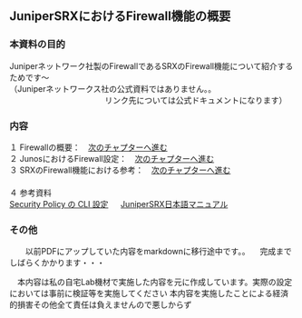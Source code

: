 ## JuniperSRXにおけるFirewall機能の概要

### 本資料の目的
Juniperネットワーク社製のFirewallであるSRXのFirewall機能について紹介するためです～ <br>
（Juniperネットワークス社の公式資料ではありません。。<br>
　　　　　　　　　　　　リンク先については公式ドキュメントになります）<br>
### 内容
１ Firewallの概要：　[次のチャプターへ進む](./Firewall-ovewview.md) <br>
２ JunosにおけるFirewall設定：　[次のチャプターへ進む](./Junos-Firewall-config.md)<br> 
３ SRXのFirewall機能における参考：　[次のチャプターへ進む](./Firewall-reference.md)<br>　  
４ 参考資料<br>
  [Security Policy の CLI 設定](https://www.juniper.net/content/dam/www/assets/additional-resources/jp/ja/301-security-policy.pdf)
　  [JuniperSRX日本語マニュアル](https://junipernetworks.zendesk.com/hc/ja/articles/6484920105103-SRX-%E6%97%A5%E6%9C%AC%E8%AA%9E%E3%83%9E%E3%83%8B%E3%83%A5%E3%82%A2%E3%83%AB)
### その他
　　以前PDFにアップしていた内容をmarkdownに移行途中です。。
  　完成までしばらくかかります・・・　　
 
 　本内容は私の自宅Lab機材で実施した内容を元に作成しています。実際の設定においては事前に検証等を実施してください
  本内容を実施したことによる経済的損害その他全て責任は負えませんので悪しからず

  
